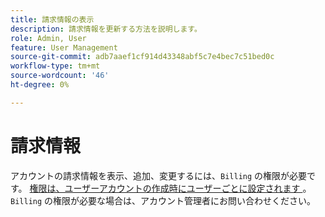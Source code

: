 ```yaml
---
title: 請求情報の表示
description: 請求情報を更新する方法を説明します。
role: Admin, User
feature: User Management
source-git-commit: adb7aaef1cf914d43348abf5c7e4bec7c51bed0c
workflow-type: tm+mt
source-wordcount: '46'
ht-degree: 0%

---
```


# 請求情報

アカウントの請求情報を表示、追加、変更するには、`Billing` の権限が必要です。 [ 権限は、ユーザーアカウントの作成時にユーザーごとに設定されます ](../../administrator/user-management/user-management.md)。 `Billing` の権限が必要な場合は、アカウント管理者にお問い合わせください。
